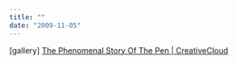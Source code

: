 ```yaml
---
title: ""
date: "2009-11-05"
---
```


\[gallery\] [The Phenomenal Story Of The Pen | CreativeCloud](http://www.cartridgesave.co.uk/news/the-phenomenal-story-of-the-pen/)
